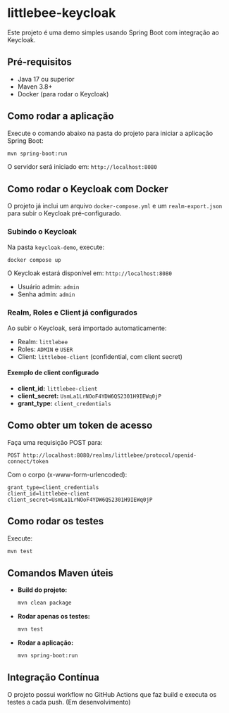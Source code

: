 # littlebee-keycloak

Este projeto é uma demo simples usando Spring Boot com integração ao Keycloak.

## Pré-requisitos

- Java 17 ou superior
- Maven 3.8+
- Docker (para rodar o Keycloak)

## Como rodar a aplicação

Execute o comando abaixo na pasta do projeto para iniciar a aplicação Spring Boot:

```bash
mvn spring-boot:run
```

O servidor será iniciado em: `http://localhost:8080`

## Como rodar o Keycloak com Docker

O projeto já inclui um arquivo `docker-compose.yml` e um `realm-export.json` para subir o Keycloak pré-configurado.

### Subindo o Keycloak

Na pasta `keycloak-demo`, execute:

```bash
docker compose up
```

O Keycloak estará disponível em: `http://localhost:8080`

- Usuário admin: `admin`
- Senha admin: `admin`

### Realm, Roles e Client já configurados

Ao subir o Keycloak, será importado automaticamente:
- Realm: `littlebee`
- Roles: `ADMIN` e `USER`
- Client: `littlebee-client` (confidential, com client secret)

#### Exemplo de client configurado
- **client_id:** `littlebee-client`
- **client_secret:** `UsmLa1LrNOoF4YDW6QS2301H9IEWq0jP`
- **grant_type:** `client_credentials`

## Como obter um token de acesso

Faça uma requisição POST para:

```
POST http://localhost:8080/realms/littlebee/protocol/openid-connect/token
```

Com o corpo (x-www-form-urlencoded):

```
grant_type=client_credentials
client_id=littlebee-client
client_secret=UsmLa1LrNOoF4YDW6QS2301H9IEWq0jP
```

## Como rodar os testes

Execute:

```bash
mvn test
```

## Comandos Maven úteis

- **Build do projeto:**
  ```bash
  mvn clean package
  ```
- **Rodar apenas os testes:**
  ```bash
  mvn test
  ```
- **Rodar a aplicação:**
  ```bash
  mvn spring-boot:run
  ```

## Integração Contínua

O projeto possui workflow no GitHub Actions que faz build e executa os testes a cada push. (Em desenvolvimento)